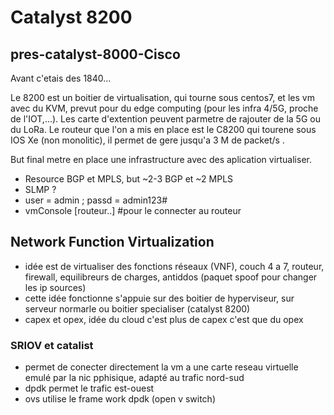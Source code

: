 # Catalyst 8200

## pres-catalyst-8000-Cisco

Avant c'etais des 1840...

Le 8200 est un boitier de virtualisation, qui tourne sous centos7, et les vm avec du KVM, prevut pour du edge computing (pour les infra 4/5G, proche de l'IOT,...). Les carte d'extention peuvent parmetre de rajouter de la 5G ou du LoRa. Le routeur que l'on a mis en place est le C8200 qui tourene sous IOS Xe (non monolitic), il permet de gere jusqu'a 3 M de packet/s .

But final metre en place une infrastructure avec des aplication virtualiser.

- Resource BGP et MPLS, but ~2-3 BGP et ~2 MPLS
- SLMP ?
- user = admin ; passd = admin123#
- vmConsole [routeur..] #pour le connecter au routeur

## Network Function Virtualization

- idée est de virtualiser des fonctions réseaux (VNF), couch 4 a 7, routeur, firewall, equilibreurs de charges, antiddos (paquet spoof pour changer les ip sources)
- cette idée fonctionne s'appuie sur des boitier de hyperviseur, sur serveur normarle ou boitier specialiser (catalyst 8200)
- capex et opex, idée du cloud c'est plus de capex c'est que du opex

### SRIOV et catalist

- permet de conecter directement la vm a une carte reseau virtuelle emulé par la nic pphisique, adapté au trafic nord-sud
- dpdk permet le trafic est-ouest
- ovs utilise le frame work dpdk (open v switch)